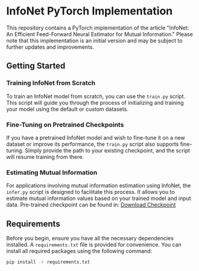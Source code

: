 # InfoNet PyTorch Implementation

This repository contains a PyTorch implementation of the article "InfoNet: An Efficient Feed-Forward Neural Estimator for Mutual Information." Please note that this implementation is an initial version and may be subject to further updates and improvements.

## Getting Started

### Training InfoNet from Scratch

To train an InfoNet model from scratch, you can use the `train.py` script. This script will guide you through the process of initializing and training your model using the default or custom datasets.

### Fine-Tuning on Pretrained Checkpoints

If you have a pretrained InfoNet model and wish to fine-tune it on a new dataset or improve its performance, the `train.py` script also supports fine-tuning. Simply provide the path to your existing checkpoint, and the script will resume training from there.

### Estimating Mutual Information

For applications involving mutual information estimation using InfoNet, the `infer.py` script is designed to facilitate this process. It allows you to estimate mutual information values based on your trained model and input data. Pre-trained checkpoint can be found in: [Download Checkpoint](https://your-google-drive-link.com)

## Requirements

Before you begin, ensure you have all the necessary dependencies installed. A `requirements.txt` file is provided for convenience. You can install all required packages using the following command:

```bash
pip install -r requirements.txt
